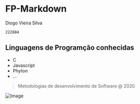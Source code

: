 # FP-Markdown

Diogo Vieira Silva

```
222884 
```

## Linguagens de Programção conhecidas

 * C
 * Javascript
 * Phyton
 * ...

 >Metodologias de desenvolvimento de Software @ 2020

 ![Image](https://eduportugal.eu/wp-content/uploads/2017/08/eduportugal_ipleiria_n.jpg)